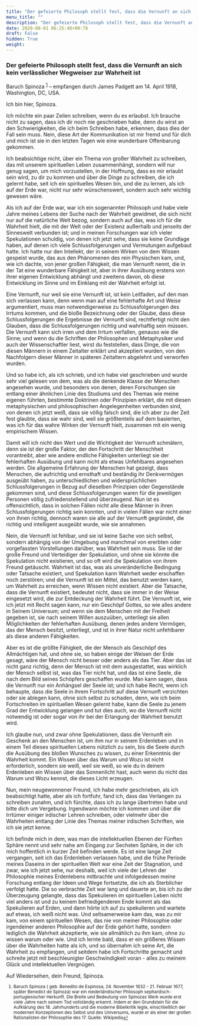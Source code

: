 ```yaml
---
title: "Der gefeierte Philosoph stellt fest, dass die Vernunft an sich kein verlässlicher Wegweiser zur Wahrheit ist"
menu_title: ""
description: "Der gefeierte Philosoph stellt fest, dass die Vernunft an sich kein verlässlicher Wegweiser zur Wahrheit ist"
date: 2020-08-01 06:25:48+00:78
draft: False
hidden: True
weight:
---
```

### Der gefeierte Philosoph stellt fest, dass die Vernunft an sich kein verlässlicher Wegweiser zur Wahrheit ist

Baruch Spinoza <sup id="a1">[1](#f1)</sup> – empfangen durch James Padgett am 14. April 1918, Washington, DC, USA.

Ich bin hier, Spinoza.

Ich möchte ein paar Zeilen schreiben, wenn du es erlaubst. Ich brauche nicht zu sagen, dass ich dir noch nie geschrieben habe, denn du wirst an den Schwierigkeiten, die ich beim Schreiben habe, erkennen, dass dies der Fall sein muss. Nein, diese Art der Kommunikation ist mir fremd und für dich und mich ist sie in den letzten Tagen wie eine wunderbare Offenbarung gekommen.

Ich beabsichtige nicht, über ein Thema von großer Wahrheit zu schreiben, das mit unserem spirituellen Leben zusammenhängt, sondern will nur genug sagen, um mich vorzustellen, in der Hoffnung, dass es mir erlaubt sein wird, zu dir zu kommen und über die Dinge zu schreiben, die ich gelernt habe, seit ich ein spirituelles Wesen bin, und die zu lernen, als ich auf der Erde war, nicht nur sehr wünschenswert, sondern auch sehr wichtig gewesen wäre.

Als ich auf der Erde war, war ich ein sogenannter Philosoph und habe viele Jahre meines Lebens der Suche nach der Wahrheit gewidmet, die sich nicht nur auf die natürliche Welt bezog, sondern auch auf das, was ich für die Wahrheit hielt, die mit der Welt oder der Existenz außerhalb und jenseits der Sinneswelt verbunden ist; und in meinen Forschungen war ich vieler Spekulationen schuldig, von denen ich jetzt sehe, dass sie keine Grundlage haben, auf denen ich viele Schlussfolgerungen und Vermutungen aufgebaut hatte. Ich hatte nur den Intellekt, der in seinem Wirken von dem Wissen gespeist wurde, das aus den Phänomenen des rein Physischen kam, und, wie ich dachte, von jener großen Fähigkeit, die man Vernunft nennt, die in der Tat eine wunderbare Fähigkeit ist, aber in ihrer Ausübung erstens von ihrer eigenen Entwicklung abhängt und zweitens davon, ob diese Entwicklung im Sinne und im Einklang mit der Wahrheit erfolgt ist.

Eine Vernunft, nur weil sie eine Vernunft ist, ist kein Leitfaden, auf den man sich verlassen kann, denn wenn man auf eine fehlerhafte Art und Weise argumentiert, muss man notwendigerweise zu Schlussfolgerungen des Irrtums kommen, und die bloße Bezeichnung oder der Glaube, dass diese Schlussfolgerungen die Ergebnisse der Vernunft sind, rechtfertigt nicht den Glauben, dass die Schlussfolgerungen richtig und wahrhaftig sein müssen. Die Vernunft kann sich irren und dem Irrtum verfallen, genauso wie die Sinne; und wenn du die Schriften der Philosophen und Metaphysiker und auch der Wissenschaftler liest, wirst du feststellen, dass Dinge, die von diesen Männern in einem Zeitalter erklärt und akzeptiert wurden, von den Nachfolgern dieser Männer in späteren Zeitaltern abgelehnt und verworfen wurden.

Und so habe ich, als ich schrieb, und ich habe viel geschrieben und wurde sehr viel gelesen von dem, was als die denkende Klasse der Menschen angesehen wurde, und besonders von denen, deren Forschungen sie entlang einer ähnlichen Linie des Studiums und des Themas wie meine eigenen führten, bestimmte Doktrinen oder Prinzipien erklärt, die mit diesen metaphysischen und philosophischen Angelegenheiten verbunden sind, von denen ich jetzt weiß, dass sie völlig falsch sind, die ich aber zu der Zeit fest glaubte, dass sie wahr sind, weil sie größtenteils auf dem basierten, was ich für das wahre Wirken der Vernunft hielt, zusammen mit ein wenig empirischem Wissen.

Damit will ich nicht den Wert und die Wichtigkeit der Vernunft schmälern, denn sie ist der große Faktor, der den Fortschritt der Menschheit vorantreibt, aber wie andere endliche Fähigkeiten unterliegt sie der fehlerhaften Ausübung und kann nicht als etwas Unfehlbares angesehen werden. Die allgemeine Erfahrung der Menschen hat gezeigt, dass Menschen, die aufrichtig und ernsthaft und beständig ihr Denkvermögen ausgeübt haben, zu unterschiedlichen und widersprüchlichen Schlussfolgerungen in Bezug auf dieselben Prinzipien oder Gegenstände gekommen sind, und diese Schlussfolgerungen waren für die jeweiligen Personen völlig zufriedenstellend und überzeugend. Nun ist es offensichtlich, dass in solchen Fällen nicht alle diese Männer in ihren Schlussfolgerungen richtig sein konnten, und in vielen Fällen war nicht einer von ihnen richtig, dennoch waren sie alle auf der Vernunft gegründet, die richtig und intelligent ausgeübt wurde, wie sie annahmen.

Nein, die Vernunft ist fehlbar, und sie ist keine Sache von sich selbst, sondern abhängig von der Umgebung und manchmal von ererbten oder vorgefassten Vorstellungen darüber, was Wahrheit sein muss. Sie ist der große Freund und Verteidiger der Spekulation, und ohne sie könnte die Spekulation nicht existieren, und so oft wird die Spekulation von ihrem Freund getäuscht. Wahrheit ist das, was als unveränderliche Bedingung oder Tatsache existiert, und Spekulation kann Wahrheit weder erschaffen noch zerstören; und die Vernunft ist ein Mittel, das benutzt werden kann, um Wahrheit zu erreichen, wenn Wissen nicht existiert. Aber die Tatsache, dass die Vernunft existiert, bedeutet nicht, dass sie immer in der Weise eingesetzt wird, die zur Entdeckung der Wahrheit führt. Die Vernunft ist, wie ich jetzt mit Recht sagen kann, nur ein Geschöpf Gottes, so wie alles andere in Seinem Universum; und wenn sie dem Menschen mit der Freiheit gegeben ist, sie nach seinem Willen auszuüben, unterliegt sie allen Möglichkeiten der fehlerhaften Ausübung, denen jedes andere Vermögen, das der Mensch besitzt, unterliegt, und ist in ihrer Natur nicht unfehlbarer als diese anderen Fähigkeiten.

Aber es ist die größte Fähigkeit, die der Mensch als Geschöpf des Allmächtigen hat, und ohne sie, so haben einige der Weisen der Erde gesagt, wäre der Mensch nicht besser oder anders als das Tier. Aber das ist nicht ganz richtig, denn der Mensch ist mit dem ausgestattet, was wirklich der Mensch selbst ist, was das Tier nicht hat, und das ist eine Seele, die nach dem Bild seines Schöpfers geschaffen wurde. Man kann sagen, dass die Vernunft nur ein Anhängsel der Seele ist; und ich habe Recht, wenn ich behaupte, dass die Seele in ihrem Fortschritt auf diese Vernunft verzichten oder sie ablegen kann, ohne sich selbst zu schaden, denn, wie ich beim Fortschreiten im spirituellen Wesen gelernt habe, kann die Seele zu jenem Grad der Entwicklung gelangen und tut dies auch, wo die Vernunft nicht notwendig ist oder sogar von ihr bei der Erlangung der Wahrheit benutzt wird.

Ich glaube nun, und zwar ohne Spekulationen, dass die Vernunft ein Geschenk an den Menschen ist, um ihm nur in seinem Erdenleben und in einem Teil dieses spirituellen Lebens nützlich zu sein, bis die Seele durch die Ausübung des bloßen Wunsches zu wissen, zu einer Erkenntnis der Wahrheit kommt. Ein Wissen über das Warum und Wozu ist nicht erforderlich, sondern sie weiß, weil sie weiß, so wie du in deinem Erdenleben ein Wissen über das Sonnenlicht hast, auch wenn du nicht das Warum und Wozu kennst, die dieses Licht erzeugen.

Nun, mein neugewonnener Freund, ich habe mehr geschrieben, als ich beabsichtigt hatte, aber als ich fortfuhr, fand ich, dass das Verlangen zu schreiben zunahm, und ich fürchte, dass ich zu lange übertreten habe und bitte dich um Vergebung. Irgendwann möchte ich kommen und über die Irrtümer einiger irdischer Lehren schreiben, oder vielmehr über die Wahrheiten entlang der Linie des Themas meiner irdischen Schriften, wie ich sie jetzt kenne.

Ich befinde mich in dem, was man die intellektuellen Ebenen der Fünften Sphäre nennt und sehr nahe am Eingang zur Sechsten Sphäre, in der ich mich hoffentlich in kurzer Zeit befinden werde. Es ist eine lange Zeit vergangen, seit ich das Erdenleben verlassen habe, und die frühe Periode meines Daseins in der spirituellen Welt war eine Zeit der Stagnation, und zwar, wie ich jetzt sehe, nur deshalb, weil ich viele der Lehren der Philosophie meines Erdenlebens mitbrachte und infolgedessen meine Forschung entlang der Ideen und Wege fortsetzte, die ich als Sterblicher verfolgt hatte. Die so verbrachte Zeit war lang und dauerte an, bis ich zu der Überzeugung gelangte, dass das Spekulieren im spirituellen Leben nicht viel anders ist und zu keinem befriedigenderen Ende kommt als das Spekulieren auf Erden, und dann hörte ich auf zu spekulieren und wartete auf etwas, ich weiß nicht was. Und seltsamerweise kam das, was zu mir kam, von einem spirituellen Wesen, das nie von meiner Philosophie oder irgendeiner anderen Philosophie auf der Erde gehört hatte, sondern lediglich die Wahrheit akzeptierte, wie sie allmählich zu ihm kam, ohne zu wissen warum oder wie. Und ich lernte bald, dass er ein größeres Wissen über die Wahrheiten hatte als ich, und so übernahm ich seine Art, die Wahrheit zu empfangen, und seitdem habe ich Fortschritte gemacht und schreite jetzt mit beschleunigter Geschwindigkeit voran - alles zu meinem Glück und intellektuellen Vergnügen.

Auf Wiedersehen, dein Freund, Spinoza.
<small>

1. <large id="f1"> Baruch Spinoza ( geb. Benedito de Espinosa, 24. November 1632 - 21. Februar 1677, später Benedict de Spinoza) war ein niederländischer Philosoph sephardisch-portugiesischer Herkunft. Die Breite und Bedeutung von Spinozas Werk wurde erst viele Jahre nach seinem Tod vollständig erkannt. Indem er den Grundstein für die Aufklärung des 18. Jahrhunderts und die moderne Bibelkritik legte, einschließlich der modernen Konzeptionen des Selbst und des Universums, wurde er als einer der großen Rationalisten der Philosophie des 17. Quelle: Wikipedia[↩](#a1)
